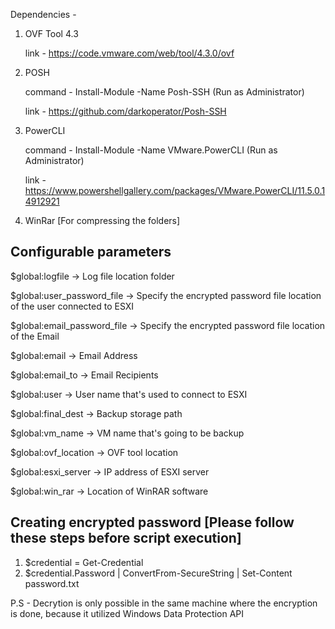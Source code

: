 Dependencies -
1. OVF Tool 4.3
   
   link - https://code.vmware.com/web/tool/4.3.0/ovf

2. POSH
   
   command - Install-Module -Name Posh-SSH (Run as Administrator)
   
   link - https://github.com/darkoperator/Posh-SSH 
   
3. PowerCLI 
   
   command - Install-Module -Name VMware.PowerCLI (Run as Administrator)
   
   link - https://www.powershellgallery.com/packages/VMware.PowerCLI/11.5.0.14912921
   
4. WinRar [For compressing the folders]
   
   
Configurable parameters
---------------------------

$global:logfile -> Log file location folder 

$global:user_password_file -> Specify the encrypted password file location of the user connected to ESXI 

$global:email_password_file -> Specify the encrypted password file location of the Email

$global:email -> Email Address

$global:email_to -> Email Recipients

$global:user -> User name that's used to connect to ESXI 

$global:final_dest -> Backup storage path

$global:vm_name -> VM name that's going to be backup

$global:ovf_location -> OVF tool location

$global:esxi_server -> IP address of ESXI server

$global:win_rar -> Location of WinRAR software

Creating encrypted password [Please follow these steps before script execution]
---------------------------------------------------------------------------------
1. $credential = Get-Credential
2. $credential.Password | ConvertFrom-SecureString | Set-Content password.txt

P.S - Decrytion is only possible in the same machine where the encryption is done, because it utilized  Windows Data Protection API
